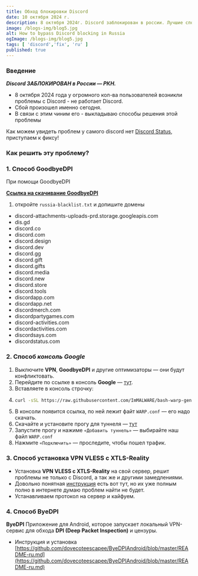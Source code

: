 ```yaml
---
title: Обход блокировки Discord
date: 10 октября 2024 г.
description: 8 октября 2024г. Discord заблокирован в россии. Лучшие способы обойти блокировку Discord на данный момент
image: /blogs-img/blog5.jpg
alt: How to bypass Discord blocking in Russia
ogImage: /blogs-img/blog5.jpg
tags: [ 'discord','fix', 'ru' ]
published: true
---
```


### Введение

_**Discord ЗАБЛОКИРОВАН в России — РКН.**_

- 8 октября 2024 года у огромного кол-ва пользователей возникли проблемы с Discord - не работает Discord.
- Сбой произошел именно сегодня.
- В связи с этим чиним его - выкладываю способы решения этой проблемы

Как можем увидеть проблем у самого discord нет [Discord Status](https://discordstatus.com/), приступаем к фиксу!

### Как решить эту проблему?

### 1. Способ GoodbyeDPI

При помощи GoodbyeDPI

**[Ссылка на скачивание GoodbyeDPI](https://github.com/ValdikSS/GoodbyeDPI/issues/692)**

1. откройте `russia-blacklist.txt` и допишите домены

- discord-attachments-uploads-prd.storage.googleapis.com
- dis.gd
- discord.co
- discord.com
- discord.design
- discord.dev
- discord.gg
- discord.gift
- discord.gifts
- discord.media
- discord.new
- discord.store
- discord.tools
- discordapp.com
- discordapp.net
- discordmerch.com
- discordpartygames.com
- discord-activities.com
- discordactivities.com
- discordsays.com
- discordstatus.com

### 2. Способ _консоль Google_

1. Выключите **VPN**, **GoodbyeDPI** и другие оптимизаторы — они будут конфликтовать.
2. Перейдите по ссылке в консоль **Google** — [тут](https://shell.cloud.google.com/?pli=1&show=ide%2Cterminal).
3. Вставляете в консоль строчку:
4. ```bash
   curl -sSL https://raw.githubusercontent.com/ImMALWARE/bash-warp-generator/main/warp_generator.sh | bash 
   ```
5. В консоли появится ссылка, по ней лежит файт `WARP.conf` — его надо скачать.
6. Скачайте и установите прогу для
   туннеля — [тут](https://github.com/amnezia-vpn/amneziawg-windows-client/releases/download/1.0.0/amneziawg-amd64-1.0.0.msi)
7. Запустите прогу и нажиме `«Добавить туннель»` — выбирайте наш файл `WARP.conf`
8. Нажмите `«Подключить»` — проследите, чтобы пошел трафик.

### 3. Способ установка VPN VLESS с XTLS-Reality

- Установка **VPN VLESS с XTLS-Reality** на свой сервер, решит проблемы не только с Discord, а так же и другими
  замедлениями.
- Довольно понятная [инструкция](https://dzen.ru/a/Zvy4ChySmno4qF4a) есть вот тут, но их уже полным полно в интернете
  думаю проблем найти не будет.
- Устанавливаем протокол на сервер и кайфуем.

### 4. Способ ByeDPI

**ByeDPI** Приложение для Android, которое запускает локальный VPN-сервис для обхода **DPI (Deep Packet Inspection)** и
цензуры.

- Инструкция и
  установка [https://github.com/dovecoteescapee/ByeDPIAndroid/blob/master/README-ru.md](https://github.com/dovecoteescapee/ByeDPIAndroid/blob/master/README-ru.md)
